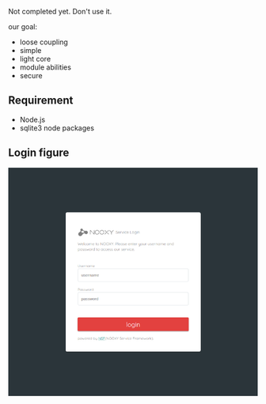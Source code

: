 Not completed yet. Don't use it.

our goal:
- loose coupling
- simple
- light core
- module abilities
- secure

## Requirement
- Node.js
- sqlite3 node packages

## Login figure
![alt text](/imgs/login.png)
